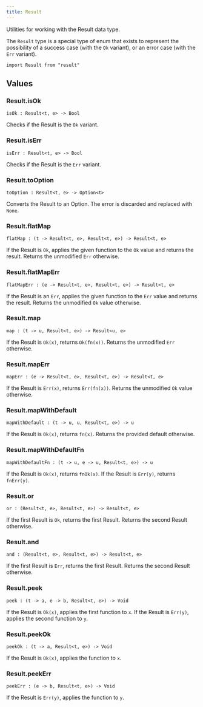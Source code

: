 ```yaml
---
title: Result
---
```


Utilities for working with the Result data type.

The `Result` type is a special type of enum that exists to represent the possibility of a success case (with the `Ok` variant), or an error case (with the `Err` variant).

```grain
import Result from "result"
```

## Values

### Result.**isOk**

```grain
isOk : Result<t, e> -> Bool
```

Checks if the Result is the `Ok` variant.

### Result.**isErr**

```grain
isErr : Result<t, e> -> Bool
```

Checks if the Result is the `Err` variant.

### Result.**toOption**

```grain
toOption : Result<t, e> -> Option<t>
```

Converts the Result to an Option. The error is discarded and replaced with `None`.

### Result.**flatMap**

```grain
flatMap : (t -> Result<t, e>, Result<t, e>) -> Result<t, e>
```

If the Result is `Ok`, applies the given function to the `Ok` value and returns the result. Returns the unmodified `Err` otherwise.

### Result.**flatMapErr**

```grain
flatMapErr : (e -> Result<t, e>, Result<t, e>) -> Result<t, e>
```

If the Result is an `Err`, applies the given function to the `Err` value and returns the result. Returns the unmodified `Ok` value otherwise.

### Result.**map**

```grain
map : (t -> u, Result<t, e>) -> Result<u, e>
```

If the Result is `Ok(x)`, returns `Ok(fn(x))`. Returns the unmodified `Err` otherwise.

### Result.**mapErr**

```grain
mapErr : (e -> Result<t, e>, Result<t, e>) -> Result<t, e>
```

If the Result is `Err(x)`, returns `Err(fn(x))`. Returns the unmodified `Ok` value otherwise.

### Result.**mapWithDefault**

```grain
mapWithDefault : (t -> u, u, Result<t, e>) -> u
```

If the Result is `Ok(x)`, returns `fn(x)`. Returns the provided default otherwise.

### Result.**mapWithDefaultFn**

```grain
mapWithDefaultFn : (t -> u, e -> u, Result<t, e>) -> u
```

If the Result is `Ok(x)`, returns `fnOk(x)`. If the Result is `Err(y)`, returns `fnErr(y)`.
### Result.**or**

```grain
or : (Result<t, e>, Result<t, e>) -> Result<t, e>
```

If the first Result is `Ok`, returns the first Result. Returns the second Result otherwise.

### Result.**and**

```grain
and : (Result<t, e>, Result<t, e>) -> Result<t, e>
```

If the first Result is `Err`, returns the first Result. Returns the second Result otherwise.

### Result.**peek**

```grain
peek : (t -> a, e -> b, Result<t, e>) -> Void
```

If the Result is `Ok(x)`, applies the first function to `x`. If the Result is `Err(y)`, applies the second function to `y`.

### Result.**peekOk**

```grain
peekOk : (t -> a, Result<t, e>) -> Void
```

If the Result is `Ok(x)`, applies the function to `x`.

### Result.**peekErr**

```grain
peekErr : (e -> b, Result<t, e>) -> Void
```

If the Result is `Err(y)`, applies the function to `y`.
